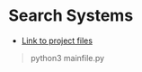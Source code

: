 # Search Systems

* [Link to project files](https://drive.google.com/file/d/1VqlmHa7ejvpgxoRiDKj0kv-3vqmtiiiT/view?usp=sharing)

> python3 mainfile.py
```
